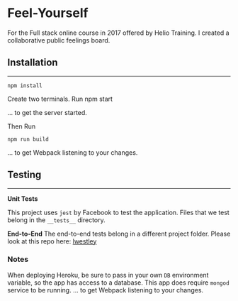 # Feel-Yourself
For the Full stack online course in 2017 offered by Helio Training. I created a collaborative public feelings board.

## Installation
---
    npm install

Create two terminals. Run
    npm start

... to get the server started.

Then Run

    npm run build

... to get Webpack listening to your changes.


## Testing
---

**Unit Tests**

This project uses `jest` by Facebook to test the application. Files that we test belong in the `__tests__` directory. 


**End-to-End**
The end-to-end tests belong in a different project folder. Please look at this repo here: [lwestley](https://www.github.com/lwestley/e2e)


### Notes
When deploying Heroku, be sure to pass in  your own `DB` environment variable, so the app has access to a database. This app does require `mongod` service to be running.
... to get Webpack listening to your changes.
